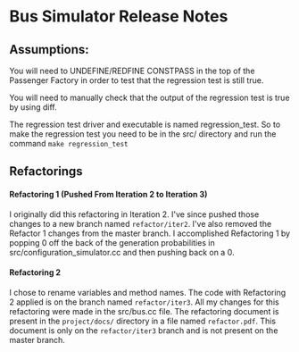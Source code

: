 # Bus Simulator Release Notes

## Assumptions:

You will need to UNDEFINE/REDFINE CONSTPASS in the top of the Passenger Factory in order to test that the regression test is still true.

You will need to manually check that the output of the regression test is true by using diff.

The regression test driver and executable is named regression_test.  So to make the regression test you need to be in the src/ directory and run the command `make regression_test`

## Refactorings

#### Refactoring 1 (Pushed From Iteration 2 to Iteration 3)

I originally did this refactoring in Iteration 2.  I've since pushed those changes to a new branch named `refactor/iter2`.  I've also removed the Refactor 1 changes from the master branch.  I accomplished Refactoring 1 by popping 0 off the back of the generation probabilities in src/configuration_simulator.cc and then pushing back on a 0.

#### Refactoring 2

I chose to rename variables and method names.  The code with Refactoring 2 applied is on the branch named `refactor/iter3`.  All my changes for this refactoring were made in the src/bus.cc file.  The refactoring document is present in the `project/docs/` directory in a file named `refactor.pdf`.  This document is only on the `refactor/iter3` branch and is not present on the master branch.

